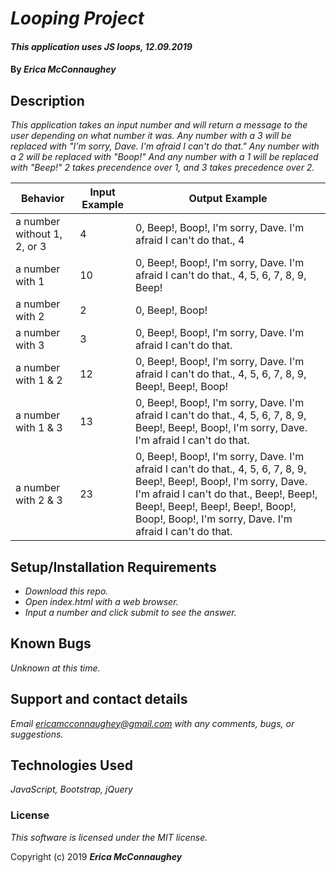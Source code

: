 # _Looping Project_

#### _This application uses JS loops, 12.09.2019_

#### By _**Erica McConnaughey**_

## Description

_This application takes an input number and will return a message to the user depending on what number it was. Any number with a 3 will be replaced with "I'm sorry, Dave. I'm afraid I can't do that." Any number with a 2 will be replaced with "Boop!" And any number with a 1 will be replaced with "Beep!" 2 takes precendence over 1, and 3 takes precedence over 2._

| Behavior  |  Input Example | Output Example  |
|---|---|---|
| a number without 1, 2, or 3  | 4  | 0, Beep!, Boop!, I'm sorry, Dave. I'm afraid I can't do that., 4  |
| a number with 1 | 10 | 0, Beep!, Boop!, I'm sorry, Dave. I'm afraid I can't do that., 4, 5, 6, 7, 8, 9, Beep!  |
| a number with 2  | 2  | 0, Beep!, Boop!  |
| a number with 3  | 3  | 0, Beep!, Boop!, I'm sorry, Dave. I'm afraid I can't do that.  |
| a number with 1 & 2  | 12  | 0, Beep!, Boop!, I'm sorry, Dave. I'm afraid I can't do that., 4, 5, 6, 7, 8, 9, Beep!, Beep!, Boop!  |
| a number with 1 & 3  | 13  | 0, Beep!, Boop!, I'm sorry, Dave. I'm afraid I can't do that., 4, 5, 6, 7, 8, 9, Beep!, Beep!, Boop!, I'm sorry, Dave. I'm afraid I can't do that.  |
| a number with 2 & 3  | 23  | 0, Beep!, Boop!, I'm sorry, Dave. I'm afraid I can't do that., 4, 5, 6, 7, 8, 9, Beep!, Beep!, Boop!, I'm sorry, Dave. I'm afraid I can't do that., Beep!, Beep!, Beep!, Beep!, Beep!, Beep!, Boop!, Boop!, Boop!, I'm sorry, Dave. I'm afraid I can't do that.  |

## Setup/Installation Requirements

* _Download this repo._
* _Open index.html with a web browser._
* _Input a number and click submit to see the answer._

## Known Bugs

_Unknown at this time._

## Support and contact details

_Email ericamcconnaughey@gmail.com with any comments, bugs, or suggestions._

## Technologies Used

_JavaScript, Bootstrap, jQuery_

### License

*This software is licensed under the MIT license.*

Copyright (c) 2019 **_Erica McConnaughey_**